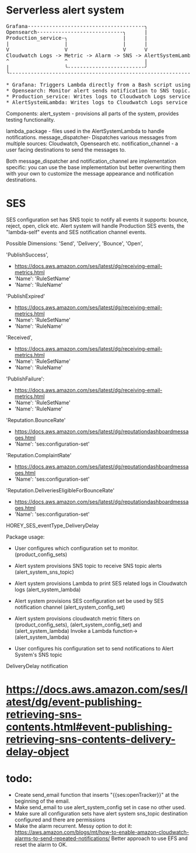 # Serverless alert system

<pre>
Grafana--------------------------------------╮
Opensearch----------------------------╮      |
Production_service-╮                  |      |
|                  |                  |      |
V                  V                  V      V
Cloudwatch Logs -> Metric -> Alarm -> SNS -> AlertSystemLambda╮
^                  ^                         |                |
|                  ╰-------------------------╯                |
╰-------------------------------------------------------------╯

* Grafana: Triggers Lambda directly from a Bash script using AWS CLI.
* Opensearch: Monitor alert sends notification to SNS topic.
* Production_service: Writes logs to Cloudwatch Logs service and sends metrics to the Cloudwatch service.
* AlertSystemLambda: Writes logs to Cloudwatch Logs service and sends metrics to the Cloudwatch service.
</pre>

Components:
alert_system - provisions all parts of the system, provides testing functionality.

lambda_package - files used in the AlertSystemLambda to handle notifications.
message_dispatcher- Dispatches various messages from multiple sources: Cloudwatch, Opensearch etc.
notification_channel - a user facing destinations to send the messages to.

Both message_dispatcher and notification_channel are implementation specific: you can use the base implementation
but better overwriting them with your own to customize the message appearance and notification destinations.



# SES
SES configuration set has SNS topic to notify all events it supports:
bounce, reject, open, click etc.
Alert system will handle Production SES events, the "lambda-self" events and SES notification channel events.

Possible Dimensions:
'Send',
'Delivery',
'Bounce',
'Open',


'PublishSuccess',
* https://docs.aws.amazon.com/ses/latest/dg/receiving-email-metrics.html
* 'Name': 'RuleSetName'
* 'Name': 'RuleName'


'PublishExpired'
* https://docs.aws.amazon.com/ses/latest/dg/receiving-email-metrics.html
* 'Name': 'RuleSetName'
* 'Name': 'RuleName'


'Received',
* https://docs.aws.amazon.com/ses/latest/dg/receiving-email-metrics.html
* 'Name': 'RuleSetName'
* 'Name': 'RuleName'


'PublishFailure':
* https://docs.aws.amazon.com/ses/latest/dg/receiving-email-metrics.html
* 'Name': 'RuleSetName'
* 'Name': 'RuleName'


'Reputation.BounceRate'
* https://docs.aws.amazon.com/ses/latest/dg/reputationdashboardmessages.html
* 'Name': 'ses:configuration-set'


'Reputation.ComplaintRate'
* https://docs.aws.amazon.com/ses/latest/dg/reputationdashboardmessages.html
* 'Name': 'ses:configuration-set'


'Reputation.DeliveriesEligibleForBounceRate'
* https://docs.aws.amazon.com/ses/latest/dg/reputationdashboardmessages.html
* 'Name': 'ses:configuration-set'

HOREY_SES_eventType_DeliveryDelay

Package usage:
* User configures which configuration set to monitor. (product_config_sets)


* Alert system provisions SNS topic to receive SNS topic alerts (alert_system_sns_topic)
* Alert system provisions Lambda to print SES related logs in Cloudwatch logs (alert_system_lambda)
* Alert system provisions SES configuration set be used by SES notification channel (alert_system_config_set)
* Alert system provisions cloudwatch metric filters on (product_config_sets), (alert_system_config_set) and (alert_system_lambda) Invoke a Lambda function-> (alert_system_lambda)


* User configures his configuration set to send notifications to Alert System's SNS topic


DeliveryDelay notification
# https://docs.aws.amazon.com/ses/latest/dg/event-publishing-retrieving-sns-contents.html#event-publishing-retrieving-sns-contents-delivery-delay-object


# todo:
* Create send_email function that inserts "{{ses:openTracker}}" at the beginning of the email.
* Make send_email to use alert_system_config set in case no other used.
* Make sure all configuration sets have alert system sns_topic destination configured and there are permissions
* Make the alarm recurrent. Messy option to dot it: https://aws.amazon.com/blogs/mt/how-to-enable-amazon-cloudwatch-alarms-to-send-repeated-notifications/
  Better approach to use EFS and reset the alarm to OK.